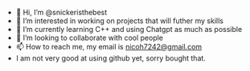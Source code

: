 - 👋 Hi, I’m @snickeristhebest
- 👀 I’m interested in working on projects that will futher my skills
- 🌱 I’m currently learning C++ and using Chatgpt as much as possible
- 💞️ I’m looking to collaborate with cool people
- 📫 How to reach me, my email is nicoh7242@gmail.com
- I am not very good at using github yet, sorry bought that.

<!---
snickeristhebest/snickeristhebest is a ✨ special ✨ repository because its `README.md` (this file) appears on your GitHub profile.
You can click the Preview link to take a look at your changes.
--->
